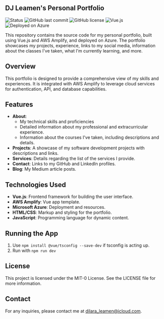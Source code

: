 ## DJ Leamen's Personal Portfolio

![Status](https://img.shields.io/badge/status-online-brightgreen?style=flat-square)
![GitHub last commit](https://img.shields.io/github/last-commit/djleamen/DJ-Portfolio?style=flat-square)
![GitHub license](https://img.shields.io/github/license/djleamen/DJ-Portfolio?style=flat-square)
![Vue.js](https://img.shields.io/badge/built%20with-Vue.js-42b883?logo=vue.js&logoColor=white&style=flat-square)
![Deployed on Azure](https://img.shields.io/badge/deployed%20on-Azure-0078D4?logo=microsoft-azure&logoColor=white&style=flat-square)

This repository contains the source code for my personal portfolio, built using Vue.js and AWS Amplify, and deployed on Azure. The portfolio showcases my projects, experience, links to my social media, information about the classes I've taken, what I'm currently learning, and more.

## Overview

This portfolio is designed to provide a comprehensive view of my skills and experiences. It is integrated with AWS Amplify to leverage cloud services for authentication, API, and database capabilities.

## Features
- **About**: 
    - My technical skills and proficiencies
    - Detailed information about my professional and extracurricular experience.
    - Information about the courses I've taken, including descriptions and details.
- **Projects**: A showcase of my software development projects with descriptions and links.
- **Services**: Details regarding the list of the services I provide.
- **Contact**: Links to my GitHub and LinkedIn profiles.
- **Blog**: My Medium article posts.

## Technologies Used

- **Vue.js**: Frontend framework for building the user interface.
- **AWS Amplify**: Vue app template.
- **Microsoft Azure**: Deployment and resources.
- **HTML/CSS**: Markup and styling for the portfolio.
- **JavaScript**: Programming language for dynamic content.

## Running the App

1. Use `npm install @vue/tsconfig --save-dev` if tsconfig is acting up.
2. Run with `npm run dev`

## License

This project is licensed under the MIT-0 License. See the LICENSE file for more information.

## Contact

For any inquiries, please contact me at [dilara_leamen@icloud.com](mailto:dilara_leamen@icloud.com).
